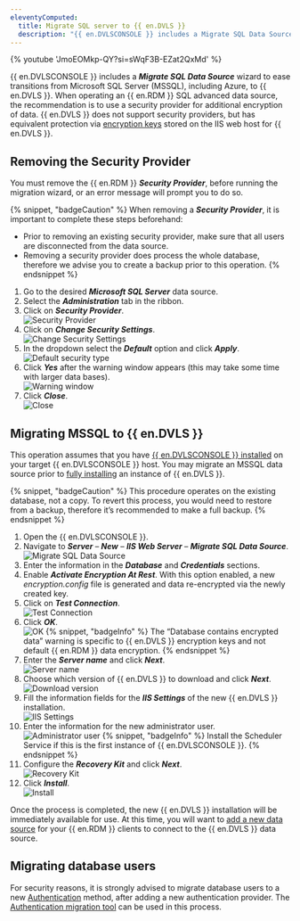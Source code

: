 ```yaml
---
eleventyComputed:
  title: Migrate SQL server to {{ en.DVLS }}
  description: "{{ en.DVLSCONSOLE }} includes a Migrate SQL Data Source wizard to ease transitions from Microsoft SQL Server (MSSQL), including Azure, to {{ en.DVLS }}." 
---
```

{% youtube 'JmoEOMkp-QY?si=sWqF3B-EZat2QxMd' %}

{{ en.DVLSCONSOLE }} includes a ***Migrate SQL Data Source*** wizard to ease transitions from Microsoft SQL Server (MSSQL), including Azure, to {{ en.DVLS }}. When operating an {{ en.RDM }} SQL advanced data source, the recommendation is to use a security provider for additional encryption of data. {{ en.DVLS }} does not support security providers, but has equivalent protection via [encryption keys](/server/kb/how-to-articles/manage-encryption-keys/) stored on the IIS web host for {{ en.DVLS }}.

## Removing the Security Provider
You must remove the {{ en.RDM }} ***Security Provider***, before running the migration wizard, or an error message will prompt you to do so.

{% snippet, "badgeCaution" %}
When removing a ***Security Provider***, it is important to complete these steps beforehand:
* Prior to removing an existing security provider, make sure that all users are disconnected from the data source.
* Removing a security provider does process the whole database, therefore we advise you to create a backup prior to this operation.
{% endsnippet %}

1. Go to the desired ***Microsoft SQL Server*** data source.
1. Select the ***Administration*** tab in the ribbon.
1. Click on ***Security Provider***.  
![Security Provider](https://cdnweb.devolutions.net/docs/RDMW0009_2024_1.png)
1. Click on ***Change Security Settings***.  
![Change Security Settings](https://cdnweb.devolutions.net/docs/RDMW0014_2024_1.png)
1. In the dropdown select the ***Default*** option and click ***Apply***.  
![Default security type](https://cdnweb.devolutions.net/docs/RDMW0015_2024_1.png)
1. Click ***Yes*** after the warning window appears (this may take some time with larger data bases).  
![Warning window](https://cdnweb.devolutions.net/docs/RDMW0012_2024_1.png)
1. Click ***Close***.  
![Close](https://cdnweb.devolutions.net/docs/RDMW0013_2024_1.png)

## Migrating MSSQL to {{ en.DVLS }}
This operation assumes that you have [{{ en.DVLSCONSOLE }} installed](https://devolutions.net/server/home/download) on your target {{ en.DVLSCONSOLE }} host. You may migrate an MSSQL data source prior to [fully installing](/server/getting-started/installation/) an instance of {{ en.DVLS }}.

{% snippet, "badgeCaution" %}
This procedure operates on the existing database, not a copy. To revert this process, you would need to restore from a backup, therefore it’s recommended to make a full backup.
{% endsnippet %}

1. Open the {{ en.DVLSCONSOLE }}.
1. Navigate to ***Server*** – ***New*** – ***IIS Web Server*** – ***Migrate SQL Data Source***.  
![Migrate SQL Data Source](https://cdnweb.devolutions.net/docs/DVLSCONSOLE0000_2024_1.png)
1. Enter the information in the ***Database*** and ***Credentials*** sections.
1. Enable ***Activate Encryption At Rest***. With this option enabled, a new *encryption.config* file is generated and data re-encrypted via the newly created key.
1. Click on ***Test Connection***.  
![Test Connection](https://cdnweb.devolutions.net/docs/DVLSCONSOLE0001_2024_1.png)
1. Click ***OK***.  
![OK](https://cdnweb.devolutions.net/docs/DVLSCONSOLE0002_2024_1.png)
   {% snippet, "badgeInfo" %}
   The “Database contains encrypted data” warning is specific to {{ en.DVLS }} encryption keys and not default {{ en.RDM }} data encryption.
   {% endsnippet %}
1. Enter the ***Server name*** and click ***Next***.  
![Server name](https://cdnweb.devolutions.net/docs/DVLSCONSOLE0003_2024_1.png)
1. Choose which version of {{ en.DVLS }} to download and click ***Next***.  
![Download version](https://cdnweb.devolutions.net/docs/DVLSCONSOLE0004_2024_1.png)
1. Fill the information fields for the ***IIS Settings*** of the new {{ en.DVLS }} installation.  
![IIS Settings](https://cdnweb.devolutions.net/docs/DVLSCONSOLE0005_2024_1.png)
1. Enter the information for the new administrator user.  
![Administrator user](https://cdnweb.devolutions.net/docs/DVLSCONSOLE0006_2024_1.png)
   {% snippet, "badgeInfo" %}
   Install the Scheduler Service if this is the first instance of {{ en.DVLSCONSOLE }}.
   {% endsnippet %}
1. Configure the ***Recovery Kit*** and click ***Next***.  
![Recovery Kit](https://cdnweb.devolutions.net/docs/DVLSCONSOLE0007_2024_1.png)
1. Click ***Install***.  
![Install](https://cdnweb.devolutions.net/docs/DVLSCONSOLE0008_2024_1.png)

Once the process is completed, the new {{ en.DVLS }} installation will be immediately available for use. At this time, you will want to [add a new data source](/rdm/commands/file/data-sources/) for your {{ en.RDM }} clients to connect to the {{ en.DVLS }} data source.

## Migrating database users
For security reasons, it is strongly advised to migrate database users to a new [Authentication](/server/web-interface/administration/configuration/server-settings/general/authentication/) method, after adding a new authentication provider. The [Authentication migration tool](/server/kb/how-to-articles/authentication-migration/) can be used in this process.
